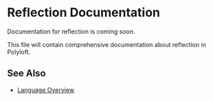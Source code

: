 # Reflection Documentation

Documentation for reflection is coming soon.

This file will contain comprehensive documentation about reflection in Polyloft.

## See Also

- [Language Overview](../language/overview.md)
